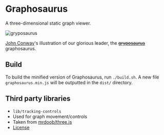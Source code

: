# Graphosaurus

A three-dimensional static graph viewer.

![gryposaurus](https://upload.wikimedia.org/wikipedia/commons/7/70/Gryposaurus-notabilis_jconway.png)

[John Conway](https://en.wikipedia.org/wiki/User:John.Conway)'s illustration of our glorious leader, the ~~[gryposaurus](https://en.wikipedia.org/wiki/gryposaurus)~~ graphosaurus.

## Build

To build the minified version of Graphosaurus, run `./build.sh`. A new file `graphosaurus.min.js` will be outputted in the `dist/` directory.

## Third party libraries

* `lib/tracking-controls`
 * Used for graph movement/controls
 * Taken from [mrdoob/three.js](https://github.com/mrdoob/three.js/blob/master/examples/js/controls/TrackballControls.js)
 * [License](https://github.com/mrdoob/three.js/blob/master/LICENSE)
